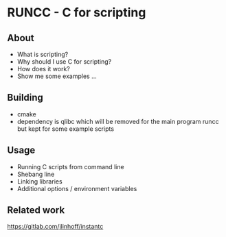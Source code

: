 # RUNCC - C for scripting

## About

- What is scripting?
- Why should I use C for scripting?
- How does it work?
- Show me some examples ...


## Building

- cmake
- dependency is qlibc which will be removed for the main program runcc but kept for some example scripts

## Usage

- Running C scripts from command line
- Shebang line
- Linking libraries
- Additional options / environment variables


## Related work

https://gitlab.com/jlinhoff/instantc
